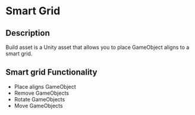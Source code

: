 # Smart Grid

## Description

Build asset is a Unity asset that allows you to place GameObject aligns to a smart grid.

## Smart grid Functionality

- Place aligns GameObject
- Remove GameObjects
- Rotate GameObjects
- Move GameObjects